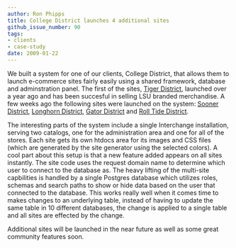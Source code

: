 ```yaml
---
author: Ron Phipps
title: College District launches 4 additional sites
github_issue_number: 90
tags:
- clients
- case-study
date: 2009-01-22
---
```


We built a system for one of our clients, College District, that allows them to launch e-commerce sites fairly easily using a shared framework, database and adminstration panel. The first of the sites, [Tiger District](http://www.tigerdistrict.com), launched over a year ago and has been succesful in selling LSU branded merchandise. A few weeks ago the following sites were launched on the system: [Sooner District](https://web.archive.org/web/20100117102538/http://www.soonerdistrict.com/), [Longhorn District](https://web.archive.org/web/20090310025851/http://www.longhorndistrict.com/), [Gator District](https://web.archive.org/web/20090131142328/http://www.gatordistrict.com/) and [Roll Tide District](http://www.rolltidedistrict.com).

The interesting parts of the system include a single Interchange installation, serving two catalogs, one for the administration area and one for all of the stores. Each site gets its own htdocs area for its images and CSS files (which are generated by the site generator using the selected colors). A cool part about this setup is that a new feature added appears on all sites instantly. The site code uses the request domain name to determine which user to connect to the database as. The heavy lifting of the multi-site capbilities is handled by a single Postgres database which utilizes roles, schemas and search paths to show or hide data based on the user that connected to the database. This works really well when it comes time to makes changes to an underlying table, instead of having to update the same table in 10 different databases, the change is applied to a single table and all sites are effected by the change.

Additional sites will be launched in the near future as well as some great community features soon.
